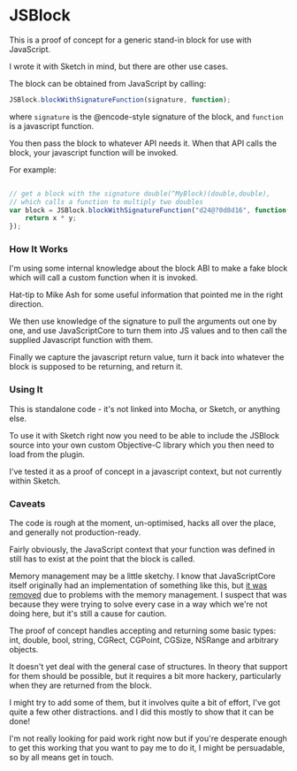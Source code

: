 # JSBlock

This is a proof of concept for a generic stand-in block for use with JavaScript.

I wrote it with Sketch in mind, but there are other use cases.

The block can be obtained from JavaScript by calling:

```javascript
JSBlock.blockWithSignatureFunction(signature, function);
```

where `signature` is the @encode-style signature of the block, and `function` is a javascript function.

You then pass the block to whatever API needs it. When that API calls the block, your javascript function will be invoked.

For example:

```javascript

// get a block with the signature double(^MyBlock)(double,double), 
// which calls a function to multiply two doubles
var block = JSBlock.blockWithSignatureFunction("d24@?0d8d16", function(x,y) {
    return x * y;
});
```



### How It Works

I'm using some internal knowledge about the block ABI to make a fake block which will call a custom function when it is invoked. 

Hat-tip to Mike Ash for some useful information that pointed me in the right direction. 

We then use knowledge of the signature to pull the arguments out one by one, and use JavaScriptCore to turn them into JS values and to then call the supplied Javascript function with them.

Finally we capture the javascript return value, turn it back into whatever the block is supposed to be returning, and return it.

### Using It

This is standalone code - it's not linked into Mocha, or Sketch, or anything else.

To use it with Sketch right now you need to be able to include the JSBlock source into your own custom Objective-C library which you then need to load from the plugin.

I've tested it as a proof of concept in a javascript context, but not currently within Sketch.

### Caveats

The code is rough at the moment, un-optimised, hacks all over the place, and generally not production-ready.

Fairly obviously, the JavaScript context that your function was defined in still has to exist at the point that the block is called.

Memory management may be a little sketchy. I know that JavaScriptCore itself originally had an implementation of something like
this, but [it was removed](https://bugs.webkit.org/show_bug.cgi?id=107836) due to problems with the memory management. I suspect that was
because they were trying to solve every case in a way which we're not doing here, but it's still a cause for caution.

The proof of concept handles accepting and returning some basic types: int, double, bool, string, CGRect, CGPoint, CGSize, NSRange and arbitrary objects. 

It doesn't yet deal with the general case of structures. In theory that support for them should be possible, but it requires a bit more hackery, particularly when
they are returned from the block.

I might try to add some of them, but it involves quite a bit of effort, I've got quite a few other distractions. and I did this mostly to show that it can be done! 

I'm not really looking for paid work right now but if you're desperate enough to get this working that you want to pay me to do it, I might be persuadable, so by
all means get in touch.



